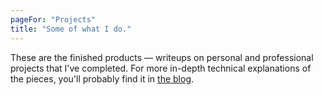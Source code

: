 ```yaml
---
pageFor: "Projects"
title: "Some of what I do."
---
```


These are the finished products &mdash; writeups on personal and professional projects that I've completed. For more in-depth technical explanations of the pieces, you'll probably find it in [the blog](/blog).